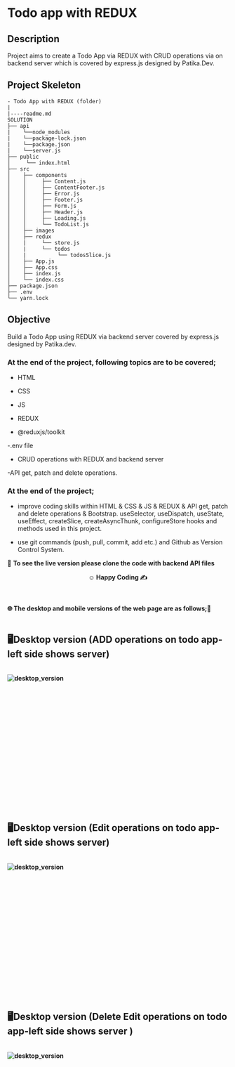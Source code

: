 # Todo app with REDUX

## Description

Project aims to create a Todo App via REDUX with CRUD operations via on backend server which is covered by express.js designed by Patika.Dev.

## Project Skeleton

```
- Todo App with REDUX (folder)
|
|----readme.md         
SOLUTION
├── api
|    └──node_modules
|    └──package-lock.json
|    └──package.json
|    └──server.js
├── public
│     └── index.html
├── src
│    ├── components
│    │     ├── Content.js
│    │     ├── ContentFooter.js
│    │     ├── Error.js
│    │     ├── Footer.js
│    │     ├── Form.js
│    │     ├── Header.js
│    │     ├── Loading.js
│    │     └── TodoList.js
│    ├── images
│    ├── redux
│    |     └── store.js
│    |     └── todos
│    |          └── todosSlice.js
│    ├── App.js
│    ├── App.css
│    ├── index.js
│    └── index.css
├── package.json
├── .env
└── yarn.lock
```

## Objective

Build a Todo App using REDUX via backend server covered by express.js designed by Patika.dev.

### At the end of the project, following topics are to be covered;

- HTML

- CSS

- JS

- REDUX

- @reduxjs/toolkit

-.env file

- CRUD operations with REDUX and backend server

-API get, patch and delete operations.

### At the end of the project;

- improve coding skills within HTML & CSS & JS & REDUX & API get, patch and delete operations & Bootstrap. useSelector, useDispatch, useState, useEffect, createSlice, createAsyncThunk, configureStore  hooks and methods used in this project.

- use git commands (push, pull, commit, add etc.) and Github as Version Control System.

🔗 <b>To see the live version please clone the code with backend API files<b>


**<p align="center">&#9786; Happy Coding &#9997;</p>**

<br><br>
🌐 The desktop and mobile versions of the web page are as follows;🧭
<br><br>

## 🖥️Desktop version (ADD operations on todo app-left side shows server)
<br>
<img src="./images/addTodo.gif" align="left" alt="desktop_version">
<br>
<br>
<br>
<br>
<br>
<br>
<br>
<br>
<br>
<br><br><br><br><br><br><br><br><br>

## 🖥️Desktop version (Edit operations on todo app-left side shows server)
<br>
<img src="./images/editTodo.gif" align="left" alt="desktop_version">
<br>
<br>
<br>
<br>
<br>
<br>
<br>
<br>
<br>
<br><br><br><br><br><br><br><br><br>

## 🖥️Desktop version (Delete Edit operations on todo app-left side shows server )
<br>
<img src="./images/deleteEditTodo.gif" align="left" alt="desktop_version">
<br>
<br>
<br>
<br>
<br>
<br>
<br>
<br>
<br>
<br><br><br><br><br><br><br><br><br>




